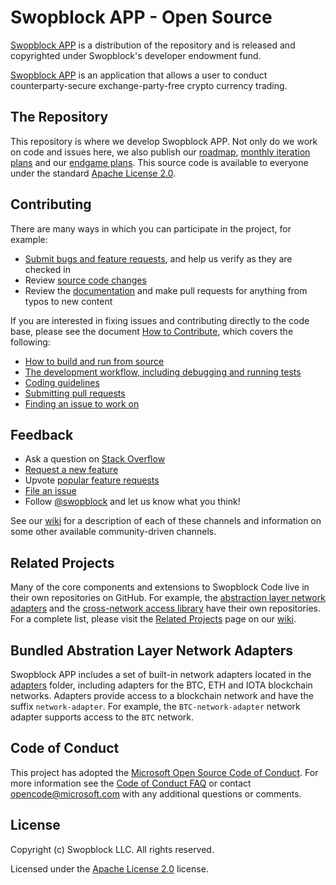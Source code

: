 <!--
**swopblock/swopblock** is a ✨ _special_ ✨ repository because its `README.md` (this file) appears on your GitHub profile.

Here are some ideas to get you started:

- 🔭 I’m currently working on ...
- 🌱 I’m currently learning ...
- 👯 I’m looking to collaborate on ...
- 🤔 I’m looking for help with ...
- 💬 Ask me about ...
- 📫 How to reach me: ...
- 😄 Pronouns: ...
- ⚡ Fun fact: ...
-->

# Swopblock APP - Open Source

[Swopblock APP](https://swopblock.org) is a distribution of the repository and is released and copyrighted under Swopblock's developer endowment fund.

[Swopblock APP](https://swopblock.org) is an application that allows a user to conduct counterparty-secure exchange-party-free crypto currency trading.


## The Repository

This repository is where we develop Swopblock APP. Not only do we work on code and issues here, we also publish our [roadmap](https://github.com/swopblock/swopblock), [monthly iteration plans](https://github.com/swopblock/swopblock) and our [endgame plans](https://github.com/swopblock/swopblock). This source code is available to everyone under the standard [Apache License 2.0](https://github.com/swopblock/swopblock).


## Contributing

There are many ways in which you can participate in the project, for example:

* [Submit bugs and feature requests](https://github.com/swopblock/swopblock/issues), and help us verify as they are checked in
* Review [source code changes](https://github.com/swopblock/swopblock/pulls)
* Review the [documentation](https://github.com/swopblock/swopblock/docs) and make pull requests for anything from typos to new content

If you are interested in fixing issues and contributing directly to the code base,
please see the document [How to Contribute](https://github.com/swopblock/swopblock/wiki/How-to-Contribute), which covers the following:

* [How to build and run from source](https://github.com/swopblock/swopblock/wiki/How-to-Contribute)
* [The development workflow, including debugging and running tests](https://github.com/swopblock/swopblock/wiki/How-to-Contribute#debugging)
* [Coding guidelines](https://github.com/swopblock/swopblock/wiki/Coding-Guidelines)
* [Submitting pull requests](https://github.com/swopblock/swopblock/wiki/How-to-Contribute#pull-requests)
* [Finding an issue to work on](https://github.com/swopblock/swopblock/wiki/How-to-Contribute#where-to-contribute)

## Feedback

* Ask a question on [Stack Overflow](https://stackoverflow.com/questions/tagged/swopblock)
* [Request a new feature](CONTRIBUTING.md)
* Upvote [popular feature requests](https://github.com/swopblock/swopblock/issues?q=is%3Aopen+is%3Aissue+label%3Afeature-request+sort%3Areactions-%2B1-desc)
* [File an issue](https://github.com/swopblock/swopblock/issues)
* Follow [@swopblock](https://twitter.com/swopblock) and let us know what you think!

See our [wiki](https://github.com/swopblock/swopblock/wiki/Feedback-Channels) for a description of each of these channels and information on some other available community-driven channels.

## Related Projects

Many of the core components and extensions to Swopblock Code live in their own repositories on GitHub. For example, the [abstraction layer network adapters](https://github.com/swopblock/abstration-layer-network-adapters) and the [cross-network access library](https://github.com/microsoft/cross-network-access-library) have their own repositories. For a complete list, please visit the [Related Projects](https://github.com/swopblock/swopblock/wiki/Related-Projects) page on our [wiki](https://github.com/swopblock/swopblock/wiki).

## Bundled Abstration Layer Network Adapters

Swopblock APP includes a set of built-in network adapters located in the [adapters](adapters) folder, including adapters for the BTC, ETH and IOTA blockchain networks. Adapters provide access to a blockchain network and have the suffix `network-adapter`. For example, the `BTC-network-adapter` network adapter supports access to the `BTC` network.

## Code of Conduct

This project has adopted the [Microsoft Open Source Code of Conduct](https://opensource.microsoft.com/codeofconduct/). For more information see the [Code of Conduct FAQ](https://opensource.microsoft.com/codeofconduct/faq/) or contact [opencode@microsoft.com](mailto:opencode@microsoft.com) with any additional questions or comments.

## License

Copyright (c) Swopblock LLC. All rights reserved.

Licensed under the [Apache License 2.0](LICENSE) license.
